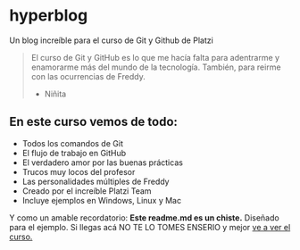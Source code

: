 # hyperblog
Un blog increíble para el curso de Git y Github de Platzi
> El curso de Git y GitHub es lo que me hacía falta para adentrarme y enamorarme más del mundo de la tecnología. También, para reirme con las ocurrencias de Freddy.
> - Niñita

## En este curso vemos de todo: 
* Todos los comandos de Git
* El flujo de trabajo en GitHub
* El verdadero amor por las buenas prácticas
* Trucos muy locos del profesor
* Las personalidades múltiples de Freddy 
* Creado por el increíble Platzi Team
* Incluye ejemplos en Windows, Linux y Mac

Y como un amable recordatorio: **Este readme.md es un chiste.** Diseñado para el ejemplo. Si llegas acá NO TE LO TOMES ENSERIO y mejor [ve a ver el curso. ](https://platzi.com/cursos/git-github/ "ve a ver el curso. ")
